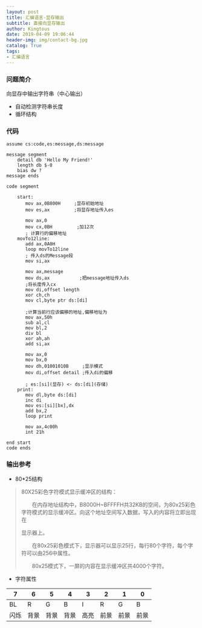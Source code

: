 ```yaml
---
layout: post
title: 汇编语言-显存输出
subtitle: 直接向显存输出
author: Kingtous
date: 2019-04-09 19:06:44
header-img: img/contact-bg.jpg
catalog: True
tags:
- 汇编语言
---
```


### 问题简介

向显存中输出字符串（中心输出）

- 自动检测字符串长度
- 循环结构

### 代码

```assembly
assume cs:code,es:message,ds:message

message segment
    detail db 'Hello My Friend!'
    length db $-0
    bias dw ?
message ends

code segment
  
    start:
       mov ax,0B800H     ;显存初始地址
       mov es,ax         ;将显存地址传入es
       
       mov ax,0 
       mov cx,0BH         ;加12次
       ; 计算行的偏移地址
    movTo12line:
       add ax,0A0H
       loop movTo12line
       ; 传入ds的Message段
       mov si,ax          
       
       mov ax,message
       mov ds,ax           ;把message地址传入ds     
       ;将长度传入cx
       mov di,offset length 
       xor ch,ch
       mov cl,byte ptr ds:[di]
                
       ;计算当前行应该偏移的地址,偏移地址为
       mov ax,50h
       sub al,cl
       mov bl,2
       div bl    
       xor ah,ah
       add si,ax 
      
       mov ax,0
       mov bx,0
       mov dh,01001010B     ;显示模式
       mov di,offset detail ;传入di的偏移
        
       ; es:[si](显存) <- ds:[di](存储)
    print:
       mov dl,byte ds:[di]
       inc di
       mov es:[si][bx],dx
       add bx,2 
       loop print
       
       mov ax,4c00h
       int 21h

end start 
code ends
```



### 输出参考

- 80*25结构

> 80X25彩色字符模式显示缓冲区的结构：
>
> 　　在内存地址结构中，B8000H~BFFFFH共32KB的空间，为80x25彩色字符模式的显示缓冲区。向这个地址空间写入数据，写入的内容将立即出现在
>
> 显示器上。
>
> 　　在80x25彩色模式下，显示器可以显示25行，每行80个字符，每个字符可以由256中属性。
>
> 　　80x25模式下，一屏的内容在显示缓冲区共4000个字符。

- 字符属性

| 7    | 6    | 5    | 4    | 3    | 2    | 1    | 0    |
| ---- | ---- | ---- | ---- | ---- | ---- | ---- | ---- |
| BL   | R    | G    | B    | I    | R    | G    | B    |
| 闪烁 | 背景 | 背景 | 背景 | 高亮 | 前景 | 前景 | 前景 |

